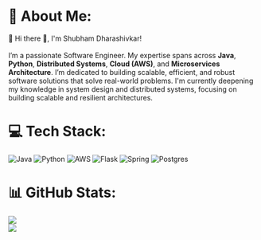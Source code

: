 # 💫 About Me:
🌱 Hi there 👋, I'm Shubham Dharashivkar!<br>
<br>
I’m a passionate Software Engineer. My expertise spans across <b>Java</b>, <b>Python</b>, <b>Distributed Systems</b>, <b>Cloud (AWS)</b>, and <b>Microservices Architecture</b>. 
I’m dedicated to building scalable, efficient, and robust software solutions that solve real-world problems.
I'm currently deepening my knowledge in system design and distributed systems, focusing on building scalable and resilient architectures.<br>


# 💻 Tech Stack:
![Java](https://img.shields.io/badge/java-%23ED8B00.svg?style=for-the-badge&logo=openjdk&logoColor=white) ![Python](https://img.shields.io/badge/python-3670A0?style=for-the-badge&logo=python&logoColor=ffdd54) ![AWS](https://img.shields.io/badge/AWS-%23FF9900.svg?style=for-the-badge&logo=amazon-aws&logoColor=white) ![Flask](https://img.shields.io/badge/flask-%23000.svg?style=for-the-badge&logo=flask&logoColor=white) ![Spring](https://img.shields.io/badge/spring-%236DB33F.svg?style=for-the-badge&logo=spring&logoColor=white) ![Postgres](https://img.shields.io/badge/postgres-%23316192.svg?style=for-the-badge&logo=postgresql&logoColor=white)
# 📊 GitHub Stats:
![](https://github-readme-streak-stats.herokuapp.com/?user=sdharash&theme=dark&hide_border=true)<br/>
![](https://github-readme-stats.vercel.app/api/top-langs/?username=sdharash&theme=dark&hide_border=true&include_all_commits=false&count_private=false&layout=compact)


<!-- Proudly created with GPRM ( https://gprm.itsvg.in ) -->
